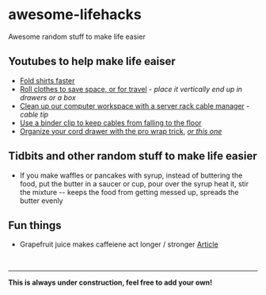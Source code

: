 # awesome-lifehacks
Awesome random stuff to make life easier 
## Youtubes to help make life eaiser
* [Fold shirts faster](https://www.youtube.com/watch?v=u6n3lq3PhAU)
* [Roll clothes to save space, or for travel](https://www.youtube.com/watch?v=fuD-ZZydsVg) - _place it vertically end up in drawers or a box_
* [Clean up our computer workspace with a server rack cable manager](https://www.youtube.com/shorts/rKJFr5UDh8o) - _cable tip_
* [Use a binder clip to keep cables from falling to the floor](https://www.youtube.com/watch?v=WKxT84h8his)
* [Organize your cord drawer with the pro wrap trick](https://www.youtube.com/watch?v=mI_RFU8mgUs), [_or this one_](https://www.youtube.com/watch?v=w01qEy2YWeo)
## Tidbits and other random stuff to make life easier
* If you make waffles or pancakes with syrup, instead of buttering the food, put the butter in a saucer or cup, pour over the syrup heat it, stir the mixture -- keeps the food from getting messed up, spreads the butter evenly


## Fun things
* Grapefruit juice makes caffeiene act longer / stronger [Article](https://www.mashed.com/230469/this-is-what-happens-when-you-add-grapefruit-juice-to-coffee/)
</br>

----
**This is always under construction, feel free to add your own!**
